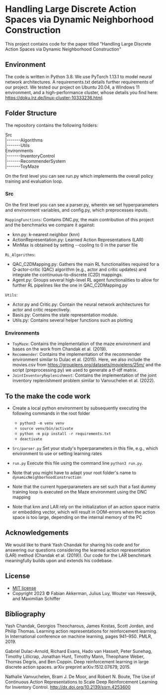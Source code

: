 # Handling Large Discrete Action Spaces via Dynamic Neighborhood Construction

This project contains code for the paper titled "Handling Large Discrete Action Spaces via Dynamic Neighborhood Construction"


## Environment

The code is written in Python 3.8. We use PyTorch 1.13.1 to model neural network architectures. A requirements.txt details further requirements of our project. We tested our project on Ubuntu 20.04, a Windows 11 environment, and a high-performance cluster, whose details you find here: https://doku.lrz.de/linux-cluster-10333236.html.


## Folder Structure
The repository contains the following folders:

Src<br>		|-------Algorithms<br>     	  |-------Utils<br>
Environments <br>	|-------InventoryControl<br>     |-------RecommenderSystem<br>	|-------ToyMaze<br>


On the first level you can see run.py which implements the overall policy training and evaluation loop.

### Src 

On the first level you can see a parser.py, wherein we set hyperparameters and environment variables, and config.py, which preprocesses inputs.

`MappingFunctions`: Contains DNC.py, the main contribution of this project and the benchmarks we compare it against: 
* knn.py: k-nearest neighbor (knn)
* ActionRepresentation.py: Learned Action Representations (LAR)
* MinMax is obtained by setting --cooling to 0 in the parser file


`RL_Algorithms`: 
* QAC_C2DMapping.py: Gathers the main RL functionalities required for a Q-actor-critic (QAC) algorithm (e.g., actor and critic updates) and integrate the continuous-to-discrete (C2D) mappings. 
* Agent.py: Groups several high-level RL agent functionalities to allow for further RL pipelines like the one in QAC_C2DMapping.py

`Utils`: 
* Actor.py and Critic.py: Contain the neural network architectures for actor and critic respectively.
* Basis.py: Contains the state representation module.
* Utils.py: Contains several helper functions such as plotting

### Environments
* `ToyMaze`: Contains the implementation of the maze environment and bases on the work from Chandak et al. (2019).
* `Recommender`: Contains the implementation of the recommender environment similar to Dulac et al. (2015). Here, we also include the movies.csv from https://grouplens.org/datasets/movielens/25m/ and the script (preprocessing.py) we used to generate a tf-idf matrix.
* `JointInventoryReplenishment`: Contains the implementation of the joint inventory replenishment problem similar to Vanvuchelen et al. (2022).


## To the make the code work

 * Create a local python environment by subsequently executing the following commands in the root folder
	* `python3 -m venv venv`
	* `source venv/bin/activate`
	* `python -m pip install -r requirements.txt`
	* `deactivate`

 * `Src/parser.py` Set your study's hyperparameters in this file, e.g., which environment to use or setting learning rates
 
 * `run.py` Execute this file using the command line `python3 run.py`.
 
 * Note that you might have to adapt your root folder's name to `dynamicNeighborhoodConstruction`
 
 * Note that the current hyperparameters are set such that a fast dummy training loop is executed on the Maze environment using the DNC mapping  
 
 * Note that knn and LAR rely on the initialization of an action space matrix or embedding vector, which will result in OOM-errors when the action space is too large, depending on the internal memory of the PC

## Acknowledgements
We would like to thank Yash Chandak for sharing his code and for answering our questions considering the learned action representation (LAR) method (Chandak et al. (2019)). Our code for the LAR benchmark meaningfully builds upon and extends his codebase.

## License
* [MIT license](https://opensource.org/license/mit/)
* Copyright 2023 © Fabian Akkerman, Julius Luy, Wouter van Heeswijk, and Maximilian Schiffer

## Bibliography

Yash Chandak, Georgios Theocharous, James Kostas, Scott Jordan, and Philip Thomas. Learning action
representations for reinforcement learning. In International conference on machine learning, pages 941–950.
PMLR, 2019.


Gabriel Dulac-Arnold, Richard Evans, Hado van Hasselt, Peter Sunehag, Timothy Lillicrap, Jonathan Hunt,
Timothy Mann, Theophane Weber, Thomas Degris, and Ben Coppin. Deep reinforcement learning in large
discrete action spaces. arXiv preprint arXiv:1512.07679, 2015.

Nathalie Vanvuchelen, Bram J. De Moor, and Robert N. Boute, The Use of Continuous Action Representations to Scale Deep Reinforcement Learning for Inventory Control. http://dx.doi.org/10.2139/ssrn.4253600 
